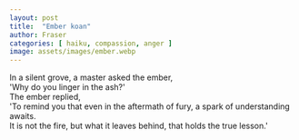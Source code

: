```yaml
---
layout: post
title:  "Ember koan"
author: Fraser
categories: [ haiku, compassion, anger ]
image: assets/images/ember.webp
---
```


In a silent grove, a master asked the ember,\
'Why do you linger in the ash?'\
The ember replied,\
\'To remind you that even in the aftermath of fury, a spark of understanding awaits.\
It is not the fire, but what it leaves behind, that holds the true lesson.'